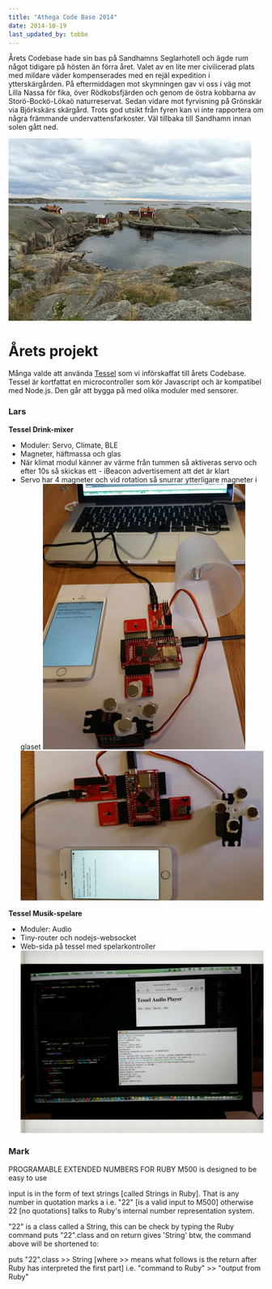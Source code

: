 ```yaml
---
title: "Athega Code Base 2014"
date: 2014-10-19
last_updated_by: tobbe
---
```

Årets Codebase hade sin bas på Sandhamns Seglarhotell och ägde rum något tidigare på hösten än förra året. Valet av en lite mer civilicerad plats med mildare väder kompenserades med en rejäl expedition i ytterskärgården. På eftermiddagen mot skymningen gav vi oss i väg mot Lilla Nassa för fika, över Rödkobsfjärden och genom de östra kobbarna av Storö-Bockö-Lökaö naturreservat. 
Sedan vidare mot fyrvisning på Grönskär via Björkskärs skärgård. Trots god utsikt från fyren kan vi inte rapportera om några främmande undervattensfarkoster. Väl tillbaka till Sandhamn innan solen gått ned. 

![Lilla Nassa.](/assets/legacy/uploads/2014/10/img_4301.jpg)

Årets projekt
=============
Många valde att använda [Tessel](https://tessel.io/) som vi införskaffat till årets Codebase. Tessel är kortfattat en microcontroller som kör Javascript och är kompatibel med Node.js. Den går att bygga på med olika moduler med sensorer. 

### Lars
**Tessel Drink-mixer**
- Moduler: Servo, Climate, BLE
- Magneter, häftmassa och glas
- När klimat modul känner av värme från tummen så aktiveras servo och efter 10s så skickas ett - iBeacon advertisement att det är klart
- Servo har 4 magneter och vid rotation så snurrar ytterligare magneter i glaset
![Drinkmixer](/assets/legacy/uploads/2014/10/tesselpresentatino-003.jpg)
![Drinkmixer](/assets/legacy/uploads/2014/10/tesselpresentatino-004.jpg)

**Tessel Musik-spelare**
- Moduler: Audio
- Tiny-router och nodejs-websocket
- Web-sida på tessel med spelarkontroller
![Musikspelare](/assets/legacy/uploads/2014/10/tesselpresentatino-006.jpg)

### Mark
PROGRAMABLE EXTENDED NUMBERS FOR RUBY
M500 is designed to be easy to use

input is in the form of text strings [called Strings in Ruby]. That is
any number in quotation marks a
i.e. "22" [is a valid input to M500] otherwise 22 [no quotations] talks
to Ruby's internal number representation system.

"22" is a class called a String, this can be check by typing  the Ruby
command puts "22".class and on return gives 'String'
btw, the command above will be shortened to:

puts "22".class    >> String     [where >> means what
follows is the return after Ruby has interpreted the first part]
i.e.   "command to Ruby"     >> "output from Ruby"
